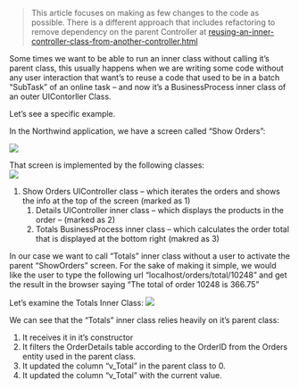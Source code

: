 ﻿>This article focuses on making as few changes to the code as possible. There is a different approach that includes refactoring to remove dependency on the parent Controller at [reusing-an-inner-controller-class-from-another-controller.html](reusing-an-inner-controller-class-from-another-controller.html)



Some times we want to be able to run an inner class without calling it’s parent class, this usually happens when we are writing some code without any user interaction that want’s to reuse a code that used to be in a batch “SubTask” of an online task – and now it’s a BusinessProcess inner class of an outer UIContorller Class.

Let’s see a specific example.

In the Northwind application, we have a screen called “Show Orders”:

![](showOrders_application.png)

That screen is implemented by the following classes:  
![](scren_implemented_with_class.png)

1. Show Orders UIController class – which iterates the orders and shows the info at the top of the screen (marked as 1)
     1. Details UIController inner class – which displays the products in the order – (marked as 2)
     2. Totals BusinessProcess inner class – which calculates the order total that is displayed at the bottom right (makred as 3)  
 
In our case we want to call “Totals” inner class without a user to activate the parent “ShowOrders” screen.
For the sake of making it simple, we would like the user to type the following url “localhost/orders/total/10248” and get the result in the browser saying “The total of order 10248 is 366.75”

Let’s examine the Totals Inner Class:
![](Total_inner_class.png)

We can see that the “Totals” inner class relies heavily on it’s parent class:

1. It receives it in it’s constructor
2. It filters the OrderDetails table according to the OrderID from the Orders entity used in the parent class.
3. It updated the column “v_Total” in the parent class to 0.
4. It updated the column “v_Total” with the current value.

